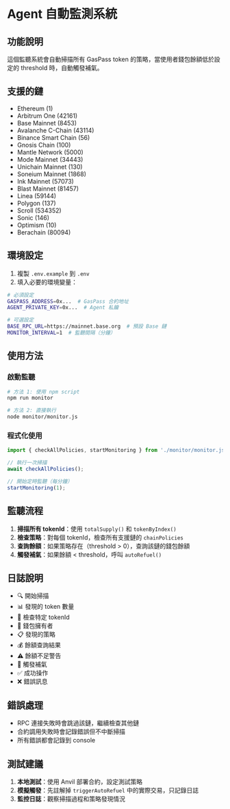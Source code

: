 # Agent 自動監測系統

## 功能說明

這個監聽系統會自動掃描所有 GasPass token 的策略，當使用者錢包餘額低於設定的 threshold 時，自動觸發補氣。

## 支援的鏈

- Ethereum (1)
- Arbitrum One (42161)
- Base Mainnet (8453)
- Avalanche C-Chain (43114)
- Binance Smart Chain (56)
- Gnosis Chain (100)
- Mantle Network (5000)
- Mode Mainnet (34443)
- Unichain Mainnet (130)
- Soneium Mainnet (1868)
- Ink Mainnet (57073)
- Blast Mainnet (81457)
- Linea (59144)
- Polygon (137)
- Scroll (534352)
- Sonic (146)
- Optimism (10)
- Berachain (80094)

## 環境設定

1. 複製 `.env.example` 到 `.env`
2. 填入必要的環境變量：

```bash
# 必須設定
GASPASS_ADDRESS=0x...  # GasPass 合約地址
AGENT_PRIVATE_KEY=0x...  # Agent 私鑰

# 可選設定
BASE_RPC_URL=https://mainnet.base.org  # 預設 Base 鏈
MONITOR_INTERVAL=1  # 監聽間隔（分鐘）
```

## 使用方法

### 啟動監聽

```bash
# 方法 1: 使用 npm script
npm run monitor

# 方法 2: 直接執行
node monitor/monitor.js
```

### 程式化使用

```javascript
import { checkAllPolicies, startMonitoring } from './monitor/monitor.js';

// 執行一次掃描
await checkAllPolicies();

// 開始定時監聽（每分鐘）
startMonitoring(1);
```

## 監聽流程

1. **掃描所有 tokenId**：使用 `totalSupply()` 和 `tokenByIndex()`
2. **檢查策略**：對每個 tokenId，檢查所有支援鏈的 `chainPolicies`
3. **查詢餘額**：如果策略存在（threshold > 0），查詢該鏈的錢包餘額
4. **觸發補氣**：如果餘額 < threshold，呼叫 `autoRefuel()`

## 日誌說明

- 🔍 開始掃描
- 📊 發現的 token 數量
- 🎫 檢查特定 tokenId
- 👤 錢包擁有者
- 📋 發現的策略
- 💰 餘額查詢結果
- ⚠️ 餘額不足警告
- 🚀 觸發補氣
- ✅ 成功操作
- ❌ 錯誤訊息

## 錯誤處理

- RPC 連接失敗時會跳過該鏈，繼續檢查其他鏈
- 合約調用失敗時會記錄錯誤但不中斷掃描
- 所有錯誤都會記錄到 console

## 測試建議

1. **本地測試**：使用 Anvil 部署合約，設定測試策略
2. **模擬觸發**：先註解掉 `triggerAutoRefuel` 中的實際交易，只記錄日誌
3. **監控日誌**：觀察掃描過程和策略發現情況
